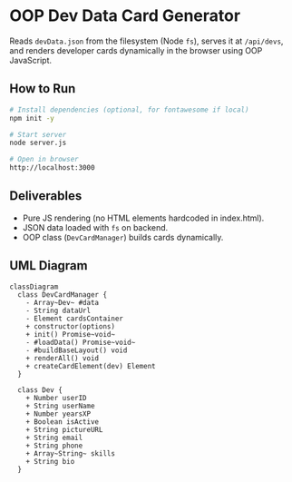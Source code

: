 # OOP Dev Data Card Generator

Reads `devData.json` from the filesystem (Node `fs`), serves it at `/api/devs`, and renders developer cards dynamically in the browser using OOP JavaScript.

## How to Run
```bash
# Install dependencies (optional, for fontawesome if local)
npm init -y

# Start server
node server.js

# Open in browser
http://localhost:3000
```

## Deliverables
- Pure JS rendering (no HTML elements hardcoded in index.html).
- JSON data loaded with `fs` on backend.
- OOP class (`DevCardManager`) builds cards dynamically.

## UML Diagram
```mermaid
classDiagram
  class DevCardManager {
    - Array~Dev~ #data
    - String dataUrl
    - Element cardsContainer
    + constructor(options)
    + init() Promise~void~
    - #loadData() Promise~void~
    - #buildBaseLayout() void
    + renderAll() void
    + createCardElement(dev) Element
  }

  class Dev {
    + Number userID
    + String userName
    + Number yearsXP
    + Boolean isActive
    + String pictureURL
    + String email
    + String phone
    + Array~String~ skills
    + String bio
  }
```
